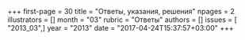 +++
first-page = 30
title = "Ответы, указания, решения"
npages = 2
illustrators = []
month = "03"
rubric = "Ответы"
authors = []
issues = [ "2013_03",]
year = "2013"
date = "2017-04-24T15:37:57+03:00"
+++

